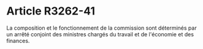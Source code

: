 # Article R3262-41

  
La composition et le fonctionnement de la commission sont déterminés par un arrêté conjoint des ministres chargés du travail et de l'économie et des finances.